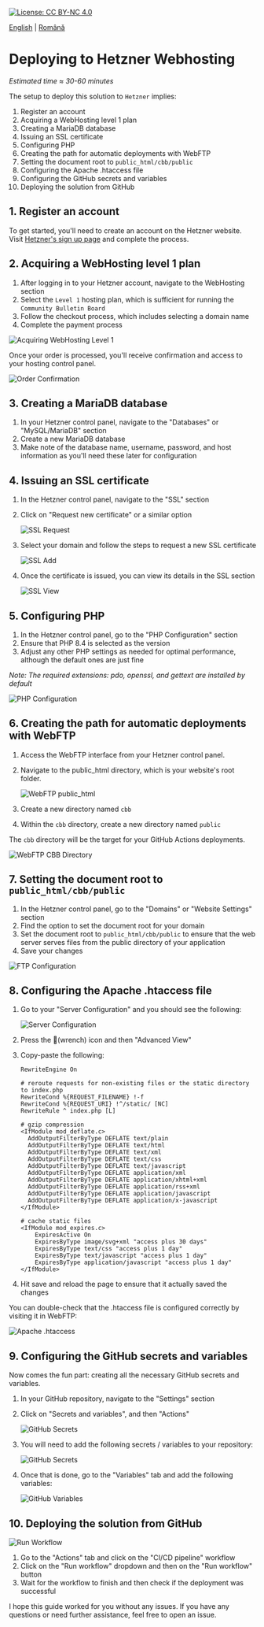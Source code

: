 [![License: CC BY-NC 4.0](https://licensebuttons.net/l/by-nc/4.0/80x15.png)](https://creativecommons.org/licenses/by-nc/4.0/)

[English](./README.md) | [Română](./README.ro.md)

# Deploying to Hetzner Webhosting

*Estimated time ≈ 30-60 minutes*

The setup to deploy this solution to `Hetzner` implies:

1. Register an account
2. Acquiring a WebHosting level 1 plan
3. Creating a MariaDB database
4. Issuing an SSL certificate
5. Configuring PHP
6. Creating the path for automatic deployments with WebFTP
7. Setting the document root to `public_html/cbb/public`
8. Configuring the Apache .htaccess file
9. Configuring the GitHub secrets and variables
10. Deploying the solution from GitHub

## 1. Register an account

To get started, you'll need to create an account on the Hetzner website.
Visit [Hetzner's sign up page](https://accounts.hetzner.com/signUp) and complete the process.

## 2. Acquiring a WebHosting level 1 plan

1. After logging in to your Hetzner account, navigate to the WebHosting section
2. Select the `Level 1` hosting plan, which is sufficient for running the `Community Bulletin Board`
3. Follow the checkout process, which includes selecting a domain name
4. Complete the payment process

![Acquiring WebHosting Level 1](./images/acquiring.jpg)

Once your order is processed, you'll receive confirmation and access to your hosting control panel.

![Order Confirmation](./images/once-acquired.jpg)

## 3. Creating a MariaDB database

1. In your Hetzner control panel, navigate to the "Databases" or "MySQL/MariaDB" section
2. Create a new MariaDB database
3. Make note of the database name, username, password, and host information as you'll need these later for
   configuration

## 4. Issuing an SSL certificate

1. In the Hetzner control panel, navigate to the "SSL" section
2. Click on "Request new certificate" or a similar option

   ![SSL Request](./images/ssl-request.jpg)

3. Select your domain and follow the steps to request a new SSL certificate

   ![SSL Add](./images/ssl-add.jpg)

4. Once the certificate is issued, you can view its details in the SSL section

   ![SSL View](./images/ssl-view.jpg)

## 5. Configuring PHP

1. In the Hetzner control panel, go to the "PHP Configuration" section
2. Ensure that PHP 8.4 is selected as the version
3. Adjust any other PHP settings as needed for optimal performance,
   although the default ones are just fine

*Note: The required extensions: pdo, openssl, and gettext are installed by default*

![PHP Configuration](./images/php-configuration.jpg)

## 6. Creating the path for automatic deployments with WebFTP

1. Access the WebFTP interface from your Hetzner control panel.
2. Navigate to the public_html directory, which is your website's root folder.

   ![WebFTP public_html](./images/webftp-public_html.jpg)

3. Create a new directory named `cbb`
4. Within the `cbb` directory, create a new directory named `public`

The `cbb` directory will be the target for your GitHub Actions deployments.

![WebFTP CBB Directory](./images/webftp-cbb.jpg)

## 7. Setting the document root to `public_html/cbb/public`

1. In the Hetzner control panel, go to the "Domains" or "Website Settings" section
2. Find the option to set the document root for your domain
3. Set the document root to `public_html/cbb/public` to ensure that the web server serves files from the public
   directory of your application
4. Save your changes

![FTP Configuration](./images/ftp.jpg)

## 8. Configuring the Apache .htaccess file

1. Go to your "Server Configuration" and you should see the following:

   ![Server Configuration](./images/server-configuration.jpg)

2. Press the 🔧(wrench) icon and then "Advanced View"
3. Copy-paste the following:

   ```apacheconf
   RewriteEngine On

   # reroute requests for non-existing files or the static directory to index.php
   RewriteCond %{REQUEST_FILENAME} !-f
   RewriteCond %{REQUEST_URI} !^/static/ [NC]
   RewriteRule ^ index.php [L]
    
   # gzip compression
   <IfModule mod_deflate.c>
     AddOutputFilterByType DEFLATE text/plain
     AddOutputFilterByType DEFLATE text/html
     AddOutputFilterByType DEFLATE text/xml
     AddOutputFilterByType DEFLATE text/css
     AddOutputFilterByType DEFLATE text/javascript
     AddOutputFilterByType DEFLATE application/xml
     AddOutputFilterByType DEFLATE application/xhtml+xml
     AddOutputFilterByType DEFLATE application/rss+xml
     AddOutputFilterByType DEFLATE application/javascript
     AddOutputFilterByType DEFLATE application/x-javascript
   </IfModule>
    
   # cache static files
   <IfModule mod_expires.c>
       ExpiresActive On
       ExpiresByType image/svg+xml "access plus 30 days"
       ExpiresByType text/css "access plus 1 day"
       ExpiresByType text/javascript "access plus 1 day"
       ExpiresByType application/javascript "access plus 1 day"
   </IfModule>
   ```

4. Hit save and reload the page to ensure that it actually saved the changes

You can double-check that the .htaccess file is configured correctly by visiting it in WebFTP:

![Apache .htaccess](./images/htaccess.jpg)

## 9. Configuring the GitHub secrets and variables

Now comes the fun part: creating all the necessary GitHub secrets and variables.

1. In your GitHub repository, navigate to the "Settings" section
2. Click on "Secrets and variables", and then "Actions"

   ![GitHub Secrets](./images/github-secrets-path.jpg)

3. You will need to add the following secrets / variables to your repository:

   ![GitHub Secrets](./images/github-secrets.jpg)

4. Once that is done, go to the "Variables" tab and add the following variables:

   ![GitHub Variables](./images/github-variables.jpg)

## 10. Deploying the solution from GitHub

![Run Workflow](./images/run-workflow.jpg)

1. Go to the "Actions" tab and click on the "CI/CD pipeline" workflow
2. Click on the "Run workflow" dropdown and then on the "Run workflow" button
3. Wait for the workflow to finish and then check if the deployment was successful

I hope this guide worked for you without any issues. If you have any questions or need 
further assistance, feel free to open an issue.
